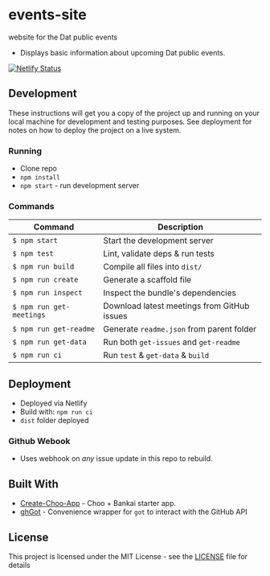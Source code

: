 # events-site

website for the Dat public events

* Displays basic information about upcoming Dat public events.

[![Netlify Status](https://api.netlify.com/api/v1/badges/b37bb6c9-1e02-4f35-a312-f9392e3a04bb/deploy-status)](https://app.netlify.com/sites/dat-events/deploys)

## Development

These instructions will get you a copy of the project up and running on your local machine for development and testing purposes. See deployment for notes on how to deploy the project on a live system.

### Running

* Clone repo
* `npm install`
* `npm start` - run development server


### Commands
Command                | Description                                      |
-----------------------|--------------------------------------------------|
`$ npm start`          | Start the development server
`$ npm test`           | Lint, validate deps & run tests
`$ npm run build`      | Compile all files into `dist/`
`$ npm run create`     | Generate a scaffold file
`$ npm run inspect`    | Inspect the bundle's dependencies
`$ npm run get-meetings` | Download latest meetings from GitHub issues
`$ npm run get-readme` | Generate `readme.json` from parent folder
`$ npm run get-data`   | Run both `get-issues` and `get-readme`
`$ npm run ci`         | Run `test` & `get-data` & `build`



## Deployment

* Deployed via Netlify
* Build with: `npm run ci`
* `dist` folder deployed

### Github Webook

* Uses webhook on *any* issue update in this repo to rebuild.

## Built With

* [Create-Choo-App](http://github.com/choojs/create-choo-app) - Choo + Bankai starter app.
* [ghGot](https://github.com/sindresorhus/gh-got) - Convenience wrapper for `got` to interact with the GitHub API

## License

This project is licensed under the MIT License - see the [LICENSE](./LICENSE) file for details



